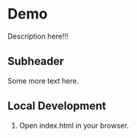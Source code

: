# Demo

Description here!!!

## Subheader

Some more text here.

## Local Development

1. Open index.html in your browser.